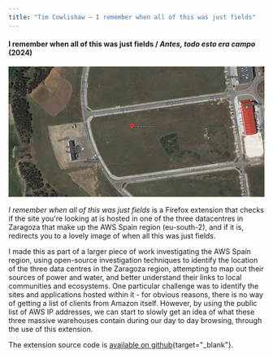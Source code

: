 ```yaml
---
title: "Tim Cowlishaw — I remember when all of this was just fields"
---
```


#### I remember when all of this was just fields / _Antes, todo esto era campo_ (2024)

![A google maps satellite-view screenshot of an empty, greeen field, with a single red pin in the middle labeled "Amazon Web Services"](/assets/img/just_fields.jpg)

_I remember when all of this was just fields_ is a Firefox extension that checks if the site you're looking at is hosted in one of the three datacentres in Zaragoza that make up the AWS Spain region (eu-south-2), and if it is, redirects you to a lovely image of when all this was just fields.

I made this as part of a larger piece of work investigating the AWS Spain region, using open-source investigation techniques to identify the location of the three data centres in the Zaragoza region, attempting to map out their sources of power and water, and better understand their links to local communities and ecosystems. One particular challenge was to identify the sites and applications hosted within it - for obvious reasons, there is no way of getting a list of clients from Amazon itself. However, by using the public list of AWS IP addresses, we can start to slowly get an idea of what these three massive warehouses contain during our day to day browsing, through the use of this extension.

The extension source code is [available on github](https://github.com/timcowlishaw/just-fields){target="_blank"}.
